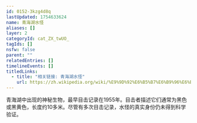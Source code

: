 ```yaml
---
id: 0152-3kzg4d8q
lastUpdated: 1754633624
name: 青海湖水怪
aliases: []
layer: 2
categoryId: cat_ZX_twUO_
tagIds: []
nsfw: false
parent: ""
relatedEntries: []
timelineEvents: []
titledLinks:
  - title: "相关链接: 青海湖水怪"
    url: https://zh.wikipedia.org/wiki/%E9%9D%92%E6%B5%B7%E6%B9%96%E6%B0%B4%E6%80%AA
---
```


青海湖中出现的神秘生物，最早目击记录在1955年。目击者描述它们通常为黑色或黑黄色，长度约10多米。尽管有多次目击记录，水怪的真实身份仍未得到科学验证。